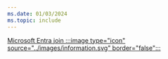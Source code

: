 ```yaml
---
ms.date: 01/03/2024
ms.topic: include
---
```


[Microsoft Entra join :::image type="icon" source="../images/information.svg" border="false":::](../../how-it-works.md "Devices that are Microsoft Entra joined do not have any dependencies on Active Directory. Only local users accounts and Microsoft Entra users can sign in to these devices")

